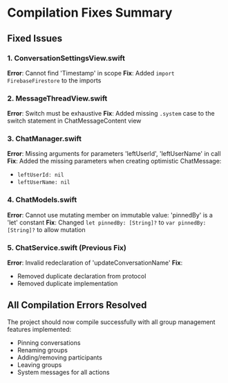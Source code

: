 # Compilation Fixes Summary

## Fixed Issues

### 1. ConversationSettingsView.swift
**Error**: Cannot find 'Timestamp' in scope
**Fix**: Added `import FirebaseFirestore` to the imports

### 2. MessageThreadView.swift
**Error**: Switch must be exhaustive
**Fix**: Added missing `.system` case to the switch statement in ChatMessageContent view

### 3. ChatManager.swift
**Error**: Missing arguments for parameters 'leftUserId', 'leftUserName' in call
**Fix**: Added the missing parameters when creating optimistic ChatMessage:
- `leftUserId: nil`
- `leftUserName: nil`

### 4. ChatModels.swift
**Error**: Cannot use mutating member on immutable value: 'pinnedBy' is a 'let' constant
**Fix**: Changed `let pinnedBy: [String]?` to `var pinnedBy: [String]?` to allow mutation

### 5. ChatService.swift (Previous Fix)
**Error**: Invalid redeclaration of 'updateConversationName'
**Fix**: 
- Removed duplicate declaration from protocol
- Removed duplicate implementation

## All Compilation Errors Resolved

The project should now compile successfully with all group management features implemented:
- Pinning conversations
- Renaming groups  
- Adding/removing participants
- Leaving groups
- System messages for all actions